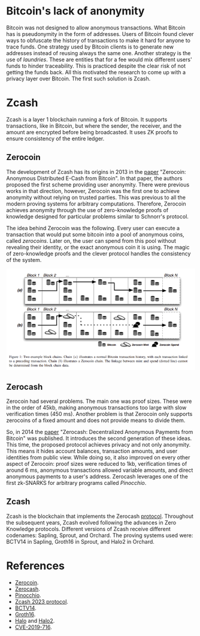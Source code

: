 # Bitcoin's lack of anonymity
Bitcoin was not designed to allow anonymous transactions. What Bitcoin has is pseudonymity in the form of addresses. Users of Bitcoin found clever ways to obfuscate the history of transactions to make it hard for anyone to trace funds. One strategy used by Bitcoin clients is to generate new addresses instead of reusing always the same one. Another strategy is the use of *laundries*. These are entities that for a fee would mix different users' funds to hinder traceability. This is practiced despite the clear risk of not getting the funds back. All this motivated the research to come up with a privacy layer over Bitcoin. The first such solution is Zcash.


# Zcash
Zcash is a layer 1 blockchain running a fork of Bitcoin. It supports transactions, like in Bitcoin, but where the sender, the receiver, and the amount are encrypted before being broadcasted. It uses ZK proofs to ensure consistency of the entire ledger.

## Zerocoin
The development of Zcash has its origins in 2013 in the [paper](https://zerocoin.org/media/pdf/ZerocoinOakland.pdf) "Zerocoin: Anonymous Distributed E-Cash from Bitcoin". In that paper, the authors proposed the first scheme providing user anonymity. There were previous works in that direction, however, Zerocoin was the first one to achieve anonymity without relying on trusted parties. This was previous to all the modern proving systems for arbitrary computations. Therefore, Zerocoin achieves anonymity through the use of zero-knowledge proofs of knowledge designed for particular problems similar to Schnorr's protocol.

The idea behind Zerocoin was the following. Every user can execute a transaction that would put some bitcoin into a pool of anonymous coins, called *zerocoins*. Later on, the user can spend from this pool without revealing their identity, or the exact anonymous coin it is using. The magic of zero-knowledge proofs and the clever protocol handles the consistency of the system.

![image](../images/zcash.png)

## Zerocash
Zerocoin had several problems. The main one was proof sizes. These were in the order of 45kb, making anonymous transactions too large with slow verification times (450 ms). Another problem is that Zerocoin only supports zerocoins of a fixed amount and does not provide means to divide them. 

So, in 2014 the [paper](https://eprint.iacr.org/2014/349.pdf) "Zerocash: Decentralized Anonymous Payments from Bitcoin" was published. It introduces the second generation of these ideas. This time, the proposed protocol achieves privacy and not only anonymity. This means it hides account balances, transaction amounts, and user identities from public view. While doing so, it also improved on every other aspect of Zerocoin: proof sizes were reduced to 1kb, verification times of around 6 ms, anonymous transactions allowed variable amounts, and direct anonymous payments to a user's address.
Zerocash leverages one of the first zk-SNARKS for arbitrary programs called *Pinocchio*.

## Zcash
Zcash is the blockchain that implements the Zerocash [protocol](https://zips.z.cash/protocol/protocol.pdf). Throughout the subsequent years, Zcash evolved following the advances in Zero Knowledge protocols. Different versions of Zcash receive different codenames: Sapling, Sprout, and Orchard. The proving systems used were: BCTV14 in Sapling, Groth16 in Sprout, and Halo2 in Orchard. 


# References
- [Zerocoin](https://zerocoin.org/media/pdf/ZerocoinOakland.pdf).
- [Zerocash](https://eprint.iacr.org/2014/349.pdf).
- [Pinocchio](https://eprint.iacr.org/2013/279.pdf).
- [Zcash 2023 protocol](https://zips.z.cash/protocol/protocol.pdf).
- [BCTV14](https://eprint.iacr.org/2013/879.pdf).
- [Groth16](https://eprint.iacr.org/2016/260.pdf).
- [Halo](https://eprint.iacr.org/2019/1021.pdf) and [Halo2](https://zcash.github.io/halo2).
- [CVE-2019-716](https://nvd.nist.gov/vuln/detail/CVE-2019-7167).
